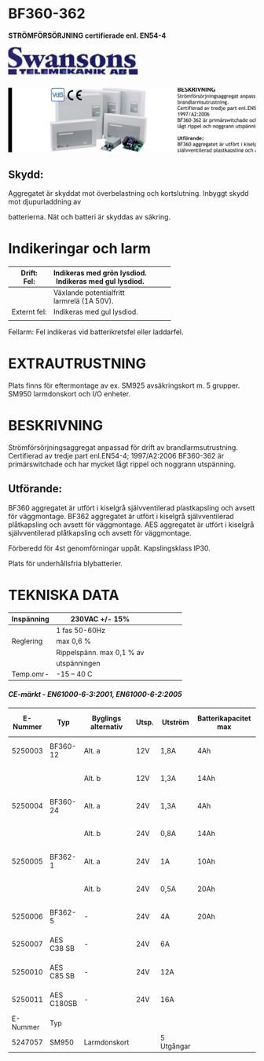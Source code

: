 # **BF360-362**

**STRÖMFÖRSÖRJNING certifierade enl. EN54-4**

![](images/_page_0_Picture_2.jpeg)

![](images/_page_0_Picture_3.jpeg)

## **Skydd**:

Aggregatet är skyddat mot överbelastning och kortslutning. Inbyggt skydd mot djupurladdning av

batterierna. Nät och batteri är skyddas av säkring.

# **Indikeringar och larm**

| Drift:<br>Fel: | Indikeras med grön lysdiod.<br>Indikeras med gul lysdiod. |  |  |  |
|----------------|-----------------------------------------------------------|--|--|--|
|                | Växlande potentialfritt<br>larmrelä (1A 50V).             |  |  |  |
| Externt fel:   | Indikeras med gul lysdiod.                                |  |  |  |
|                |                                                           |  |  |  |

Fellarm: Fel indikeras vid batterikretsfel eller laddarfel.

# **EXTRAUTRUSTNING**

Plats finns för eftermontage av ex. SM925 avsäkringskort m. 5 grupper. SM950 larmdonskort och I/O enheter.

# **BESKRIVNING**

Strömförsörjningsaggregat anpassad för drift av brandlarmsutrustning. Certifierad av tredje part enl.EN54-4; 1997/A2:2006 BF360-362 är primärswitchade och har mycket lågt rippel och noggrann utspänning.

## **Utförande:**

BF360 aggregatet är utfört i kiselgrå självventilerad plastkapsling och avsett för väggmontage. BF362 aggregatet är utfört i kiselgrå självventilerad plåtkapsling och avsett för väggmontage. AES aggregatet är utfört i kiselgrå självventilerad plåtkapsling och avsett för väggmontage.

Förberedd för 4st genomförningar uppåt. Kapslingsklass IP30.

Plats för underhållsfria blybatterier.

# **TEKNISKA DATA**

| Inspänning | 230VAC +/- 15%            |  |  |  |  |  |
|------------|---------------------------|--|--|--|--|--|
|            | 1 fas 50-60Hz             |  |  |  |  |  |
| Reglering  | max 0,6 %                 |  |  |  |  |  |
|            | Rippelspänn. max 0,1 % av |  |  |  |  |  |
|            | utspänningen              |  |  |  |  |  |
| Temp.omr-  | -15 – 40 C                |  |  |  |  |  |

#### *CE-märkt - EN61000-6-3:2001, EN61000-6-2:2005*

| E-Nummer | Typ        | Byglings<br>alternativ | Utsp. | Utström    | Batterikapacitet<br>max | Batteri plats<br>internt | HxBxD mm        |
|----------|------------|------------------------|-------|------------|-------------------------|--------------------------|-----------------|
| 5250003  | BF360-12   | Alt. a                 | 12V   | 1,8A       | 4Ah                     | max 2x 3,4Ah             | 230 x 380 x 96  |
|          |            | Alt. b                 | 12V   | 1,3A       | 14Ah                    | max 2x 3,4Ah             | 230 x 380 x 96  |
| 5250004  | BF360-24   | Alt. a                 | 24V   | 1,3A       | 4Ah                     | max 2x 3,4Ah             | 230 x 380 x 96  |
|          |            | Alt. b                 | 24V   | 0,8A       | 14Ah                    | max 2x 3,4Ah             | 230 x 380 x 96  |
| 5250005  | BF362-1    | Alt. a                 | 24V   | 1A         | 10Ah                    | max 2x 18Ah              | 404 x 404 x 110 |
|          |            | Alt. b                 | 24V   | 0,5A       | 20Ah                    | max 2x 18Ah              | 404 x 404 x 110 |
| 5250006  | BF362-5    | -                      | 24V   | 4A         | 20Ah                    | max 2x 18Ah              | 404 x 404 x 110 |
| 5250007  | AES C38 SB | -                      | 24V   | 6A         |                         | Max 2 x 24Ah             | 289 x 350 x 189 |
| 5250010  | AES C85 SB | -                      | 24V   | 12A        |                         | Max 2 x 45Ah             | 408 x 408 x 224 |
| 5250011  | AES C180SB | -                      | 24V   | 16A        |                         | Max 2 x 70Ah             | 505 x 610 x 430 |
| E-Nummer | Typ        |                        |       |            |                         |                          |                 |
| 5247057  | SM950      | Larmdonskort           |       | 5 Utgångar |                         |                          |                 |